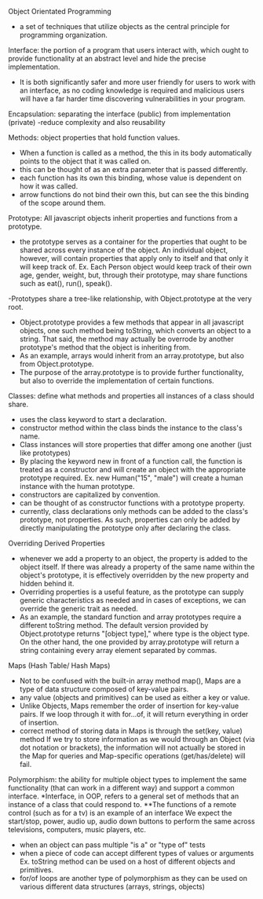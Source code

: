 Object Orientated Programming
- a set of techniques that utilize objects as the central principle for programming
organization.

Interface: the portion of a program that users interact with, which ought to provide
functionality at an abstract level and hide the precise implementation. 
- It is both significantly safer and more user friendly for users to work with 
an interface, as no coding knowledge is required and malicious users will have
a far harder time discovering vulnerabilities in your program.

Encapsulation: separating the interface (public) from implementation (private)
-reduce complexity and also reusability

Methods: object properties that hold function values.
- When a function is called as a method, the this in its body automatically points
to the object that it was called on.
- this can be thought of as an extra parameter that is passed differently.
- each function has its own this binding, whose value is dependent on how it was called.
- arrow functions do not bind their own this, but can see the this binding of the scope around them.

Prototype: All javascript objects inherit properties and functions from a prototype.
- the prototype serves as a container for the properties that ought to be shared
across every instance of the object. An individual object, however, will contain
properties that apply only to itself and that only it will keep track of.
Ex. Each Person object would keep track of their own age, gender, weight, but, through
their prototype, may share functions such as eat(), run(), speak().

-Prototypes share a tree-like relationship, with Object.prototype at the very root.
- Object.prototype provides a few methods that appear in all javascript objects, 
one such method being toString, which converts an object to a string. That said, the
method may actually be overrode by another prototype's method that the object is inheriting from.
- As an example, arrays would inherit from an array.prototype, but also from Object.prototype.
- The purpose of the array.prototype is to provide further functionality, but also
to override the implementation of certain functions. 

Classes: define what methods and properties all instances of a class should share.
- uses the class keyword to start a declaration.
- constructor method within the class binds the instance to the class's name.
- Class instances will store properties that differ among one another (just like prototypes)
- By placing the keyword new in front of a function call, the function is treated 
as a constructor and will create an object with the appropriate prototype required.
Ex. new Human("15", "male") will create a human instance with the human prototype.
- constructors are capitalized by convention.
- can be thought of as constructor functions with a prototype property.
- currently, class declarations only methods can be added to the class's prototype, 
not properties. As such, properties can only be added by directly manipulating the
prototype only after declaring the class.

Overriding Derived Properties
- whenever we add a property to an object, the property is added to the object itself.
If there was already a property of the same name within the object's prototype,
it is effectively overridden by the new property and hidden behind it.
- Overriding properties is a useful feature, as the prototype can supply generic
characteristics as needed and in cases of exceptions, we can override the generic
trait as needed.
- As an example, the standard function and array prototypes require a different
toString method. The default version provided by Object.prototype returns "[object type],"
where type is the object type. On the other hand, the one provided by array.prototype
will return a string containing every array element separated by commas.


Maps (Hash Table/ Hash Maps)
- Not to be confused with the built-in array method map(), Maps are a type of data
structure composed of key-value pairs.
- any value (objects and primitives) can be used as either a key or value.
- Unlike Objects, Maps remember the order of insertion for key-value pairs.
If we loop through it with for...of, it will return everything in order of insertion.
- correct method of storing data in Maps is through the set(key, value) method
If we try to store information as we would through an Object (via dot notation
or brackets), the information will not actually be stored in the Map for queries
and Map-specific operations (get/has/delete) will fail.

Polymorphism: the ability for multiple object types to implement the same functionality
(that can work in a different way) and support a common interface.
*Interface, in OOP, refers to a general set of methods that an instance of a class
that could respond to.
**The functions of a remote control (such as for a tv) is an example of an interface
We expect the start/stop, power, audio up, audio down buttons to perform the same
across televisions, computers, music players, etc.
- when an object can pass multiple "is a" or "type of" tests
- when a piece of code can accept different types of values or arguments
Ex. toString method can be used on a host of different objects and primitives.
- for/of loops are another type of polymorphism as they can be used on various
different data structures (arrays, strings, objects)